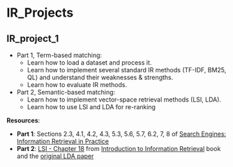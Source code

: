 # IR_Projects

## IR_project_1
- Part 1, Term-based matching:
    - Learn how to load a dataset and process it.
    - Learn how to implement several standard IR methods (TF-IDF, BM25, QL) and understand their weaknesses & strengths.
    - Learn how to evaluate IR methods.
- Part 2, Semantic-based matching:
    - Learn how to implement vector-space retrieval methods (LSI, LDA).
    - Learn how to use LSI and LDA for re-ranking

    
**Resources**: 
- **Part 1**: Sections 2.3, 4.1, 4.2, 4.3, 5.3, 5.6, 5.7, 6.2, 7, 8 of [Search Engines: Information Retrieval in Practice](https://ciir.cs.umass.edu/downloads/SEIRiP.pdf)
- **Part 2**: [LSI - Chapter 18](https://nlp.stanford.edu/IR-book/pdf/18lsi.pdf) from [Introduction to Information Retrieval](https://nlp.stanford.edu/IR-book/) book and the [original LDA paper](https://jmlr.org/papers/volume3/blei03a/blei03a.pdf)
